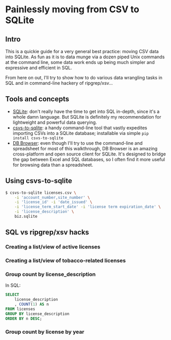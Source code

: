# Painlessly moving from CSV to SQLite


## Intro 

This is a quickie guide for a very general best practice: moving CSV data into SQLite. As fun as it is to data munge via a dozen piped Unix commands at the command line, some data work ends up being much simpler and expressive and efficient in SQL. 

From here on out, I'll try to show how to do various data wrangling tasks in SQL and in command-line hackery of ripgrep/xsv... 

## Tools and concepts

- [SQLite](https://sqlite.org/index.html): don't really have the time to get into SQL in-depth, since it's a whole damn language. But SQLite is definitely my recommendation for lightweight and powerful data querying.   
- [csvs-to-sqlite](https://github.com/simonw/csvs-to-sqlite): a handy command-line tool that vastly expedites importing CSVs into a SQLite database; installable via simple `pip install csvs-to-sqlite`
- [DB Browser](https://sqlitebrowser.org/): even though I'll try to use the command-line and spreadsheet for most of this walkthrough, DB Browser is an amazing cross-platform and open source client for SQLite. It's designed to bridge the gap between Excel and SQL databases, so I often find it more useful for browsing data than a spreadsheet. 



## Using csvs-to-sqlite

```sh
$ csvs-to-sqlite licenses.csv \
    -i 'account_number,site_number' \
    -i 'license_id' -i 'date_issued' \
    -i 'license_term_start_date' -i 'license term expiration_date' \
    -i 'license_description' \
    biz.sqlite 
```


## SQL vs ripgrep/xsv hacks

### Creating a list/view of active licenses

### Creating a list/view of tobacco-related licenses



### Group count by license_description

In SQL:

```sql
SELECT 
    license_description
    , COUNT(1) AS n
FROM licenses
GROUP BY license_description
ORDER BY n DESC;
```



### Group count by license by year




